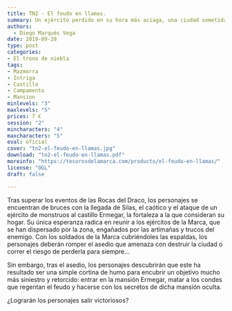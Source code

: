 ```yaml
---
title: TN2 - El feudo en llamas.
summary: Un ejército perdido en su hora más aciaga, una ciudad sometida a asedio por una fuerza implacable, unos personajes a punto de perder sus hogares, dos asesinatos a punto de ser perpetrados y un castillo envuelto en llamas.
authors:
  - Diego Marqués Vega
date: 2019-09-28
type: post
categories:
- El trono de niebla
tags:
- Mazmorra
- Intriga
- Castillo
- Campamento
- Mansion
minlevels: "3"
maxlevels: "5"
prices: 7 €
session: "2"
mincharacters: "4"
maxcharacters: "5"
eval: oficial
cover: "tn2-el-feudo-en-llamas.jpg"
download: "tn2-el-feudo-en-llamas.pdf"
moreinfo: "https://tesorosdelamarca.com/producto/el-feudo-en-llamas/"
license: "OGL"
draft: false

---
```


Tras superar los eventos de las Rocas del Draco, los personajes se encuentran de bruces con la llegada de Silas, el caótico y el ataque de un ejército de monstruos al castillo Ermegar, la fortaleza a la que consideran su hogar. Su única esperanza radica en reunir a los ejércitos de la Marca, que se han dispersado por la zona, engañados por las artimañas y trucos del enemigo. Con los soldados de la Marca cubriéndoles las espaldas, los personajes deberán romper el asedio que amenaza con destruir la ciudad o correr el riesgo de perderla para siempre…

Sin embargo, tras el asedio, los personajes descubrirán que este ha resultado ser una simple cortina de humo para encubrir un objetivo mucho más siniestro y retorcido: entrar en la mansión Ermegar, matar a los condes que regentan el feudo y hacerse con los secretos de dicha mansión oculta.

¿Lograrán los personajes salir victoriosos?

